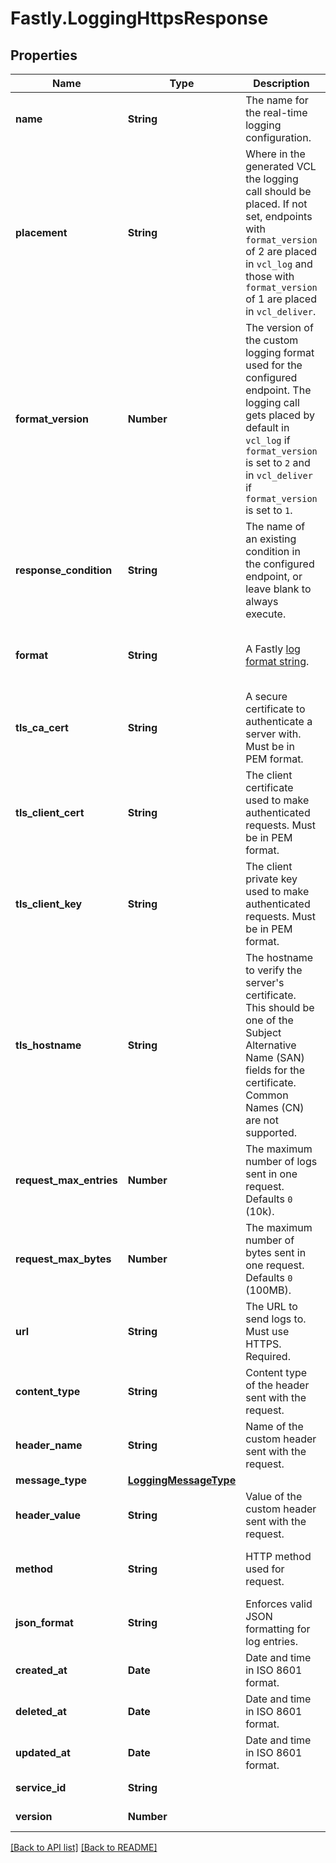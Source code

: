 # Fastly.LoggingHttpsResponse

## Properties

Name | Type | Description | Notes
------------ | ------------- | ------------- | -------------
**name** | **String** | The name for the real-time logging configuration. | [optional] 
**placement** | **String** | Where in the generated VCL the logging call should be placed. If not set, endpoints with `format_version` of 2 are placed in `vcl_log` and those with `format_version` of 1 are placed in `vcl_deliver`.  | [optional]  [one of: "none", "waf_debug", "null"]
**format_version** | **Number** | The version of the custom logging format used for the configured endpoint. The logging call gets placed by default in `vcl_log` if `format_version` is set to `2` and in `vcl_deliver` if `format_version` is set to `1`.   | [optional]  [one of: 1, 2]
**response_condition** | **String** | The name of an existing condition in the configured endpoint, or leave blank to always execute. | [optional] 
**format** | **String** | A Fastly [log format string](https://docs.fastly.com/en/guides/custom-log-formats). | [optional]  [defaults to '%h %l %u %t "%r" %&gt;s %b']
**tls_ca_cert** | **String** | A secure certificate to authenticate a server with. Must be in PEM format. | [optional]  [defaults to 'null']
**tls_client_cert** | **String** | The client certificate used to make authenticated requests. Must be in PEM format. | [optional]  [defaults to 'null']
**tls_client_key** | **String** | The client private key used to make authenticated requests. Must be in PEM format. | [optional]  [defaults to 'null']
**tls_hostname** | **String** | The hostname to verify the server&#39;s certificate. This should be one of the Subject Alternative Name (SAN) fields for the certificate. Common Names (CN) are not supported. | [optional]  [defaults to 'null']
**request_max_entries** | **Number** | The maximum number of logs sent in one request. Defaults `0` (10k). | [optional]  [defaults to 0]
**request_max_bytes** | **Number** | The maximum number of bytes sent in one request. Defaults `0` (100MB). | [optional]  [defaults to 0]
**url** | **String** | The URL to send logs to. Must use HTTPS. Required. | [optional] 
**content_type** | **String** | Content type of the header sent with the request. | [optional]  [defaults to 'null']
**header_name** | **String** | Name of the custom header sent with the request. | [optional]  [defaults to 'null']
**message_type** | [**LoggingMessageType**](LoggingMessageType.md) |  | [optional] 
**header_value** | **String** | Value of the custom header sent with the request. | [optional]  [defaults to 'null']
**method** | **String** | HTTP method used for request. | [optional]  [one of: "POST", "PUT"]
**json_format** | **String** | Enforces valid JSON formatting for log entries. | [optional]  [one of: "0", "1", "2"]
**created_at** | **Date** | Date and time in ISO 8601 format. | [optional] [readonly] 
**deleted_at** | **Date** | Date and time in ISO 8601 format. | [optional] [readonly] 
**updated_at** | **Date** | Date and time in ISO 8601 format. | [optional] [readonly] 
**service_id** | **String** |  | [optional] [readonly] 
**version** | **Number** |  | [optional] [readonly] 


[[Back to API list]](../../README.md#endpoints) [[Back to README]](../../README.md)
